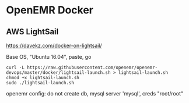 # OpenEMR Docker

## AWS LightSail

https://davekz.com/docker-on-lightsail/

Base OS, "Ubuntu 16.04", paste, go
```
curl -L https://raw.githubusercontent.com/openemr/openemr-devops/master/docker/lightsail-launch.sh > lightsail-launch.sh
chmod +x lightsail-launch.sh
sudo ./lightsail-launch.sh
```

openemr config: do not create db, mysql server 'mysql', creds "root/root"
